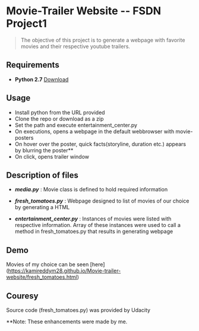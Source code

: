 # Movie-Trailer Website -- FSDN Project1

 > The objective of this project is to generate a webpage with favorite movies and their respective youtube trailers.

## Requirements

 - **Python 2.7** [Download](https://www.python.org/download/releases/2.7/#download)

## Usage

 - Install python from the URL provided
 - Clone the repo or download as a zip
 - Set the path and execute entertainment_center.py
 - On executions, opens a webpage in the default webbrowser with movie-posters
 - On hover over the poster, quick facts(storyline, duration etc.) appears by         blurring the poster**
 - On click, opens trailer window

## Description of files
 - ***media.py*** :  Movie class is defined to hold required information
 - ***fresh_tomatoes.py*** : Webpage designed to list of movies of our choice by  generating                       a HTML

 - ***entertainment_center.py*** : Instances of movies were listed with respective                                     information. Array of these instances were used to call                              a method in fresh_tomatoes.py that results in     generating webpage
			     
## Demo

 Movies of my choice can be seen [here] (https://kamireddym28.github.io/Movie-trailer-website/fresh_tomatoes.html)

## Couresy

 Source code (fresh_tomatoes.py) was provided by Udacity

 **Note: These enhancements were made by me.

